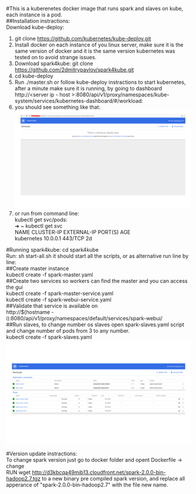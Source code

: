 #This is a kuberenetes docker image that runs spark and slaves on kube, each instance is a pod.  
##Installation instractions:  
Download kube-deploy:   
1. git clone https://github.com/kubernetes/kube-deploy.git  
2. Install docker on each instance of you linux server, make sure it is the same version of docker and it is the same version kubernetes was tested on to avoid strange issues.  
3. Download spark4kube: git clone https://github.com/2dmitrypavlov/spark4kube.git  
4. cd kube-deploy  
5. Run ./master.sh or follow kube-deploy instractions to start kubernetes, after a minute make sure it is running, by going to dashboard http://<server ip - host >:8080/api/v1/proxy/namespaces/kube-system/services/kubernetes-dashboard/#/workload:  
6. you should see something like that:  
![Screenshot](dashboard-start.png)  
7. or run from command line:  
kubectl get svc/pods:  
➜  ~ kubectl get svc   
NAME           CLUSTER-IP   EXTERNAL-IP   PORT(S)    AGE  
kubernetes     10.0.0.1     <none>        443/TCP    2d  




#Running spark4kube:
cd spark4kube  
Run: sh start-all.sh it should start all the scripts, or as alternative run line by line:  
##Create master instance  
kubectl create -f spark-master.yaml   
##Create two services so workers can find the master and you can access the gui  
kubectl create -f spark-master-service.yaml  
kubectl create -f spark-webui-service.yaml  
##Validate that service is available on   
http://$(hostname -i):8080/api/v1/proxy/namespaces/default/services/spark-webui/  
##Run slaves, to change number os slaves open spark-slaves.yaml script and change number of pods from 3 to any number.  
kubectl create -f spark-slaves.yaml  
![Screenshot](dashboard.png)  




#Version update instractions:  
To change spark version just go to docker folder and opent Dockerfile -> change   
RUN wget http://d3kbcqa49mib13.cloudfront.net/spark-2.0.0-bin-hadoop2.7.tgz to a new binary pre compiled spark version, and replace all apperance of "spark-2.0.0-bin-hadoop2.7" with the file new name.  




